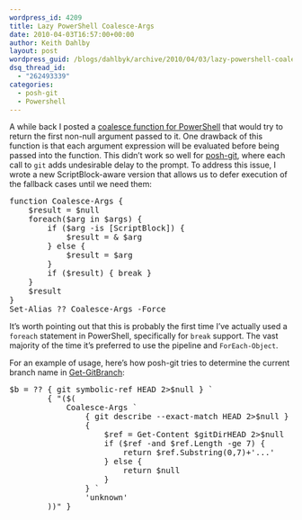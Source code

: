 ```yaml
---
wordpress_id: 4209
title: Lazy PowerShell Coalesce-Args
date: 2010-04-03T16:57:00+00:00
author: Keith Dahlby
layout: post
wordpress_guid: /blogs/dahlbyk/archive/2010/04/03/lazy-powershell-coalesce-args.aspx
dsq_thread_id:
  - "262493339"
categories:
  - posh-git
  - Powershell
---
```

A while back I posted a [coalesce function for PowerShell](http://solutionizing.net/2008/12/20/powershell-coalesce-and-powershellasp-query-string-parameters/ "PowerShell Coalesce and PowerShellASP Query String Parameters") that would try to return the first non-null argument passed to it. One drawback of this function is that each argument expression will be evaluated before being passed into the function. This didn&#8217;t work so well for [posh-git](http://github.com/dahlbyk/posh-git/), where each call to `git` adds undesirable delay to the prompt. To address this issue, I wrote a new ScriptBlock-aware version that allows us to defer execution of the fallback cases until we need them:

<pre>function Coalesce-Args {<br />&nbsp;&nbsp;&nbsp; $result = $null<br />&nbsp;&nbsp;&nbsp; foreach($arg in $args) {<br />&nbsp;&nbsp;&nbsp;&nbsp;&nbsp;&nbsp;&nbsp; if ($arg -is [ScriptBlock]) {<br />&nbsp;&nbsp;&nbsp;&nbsp;&nbsp;&nbsp;&nbsp;&nbsp;&nbsp;&nbsp;&nbsp; $result = & $arg<br />&nbsp;&nbsp;&nbsp;&nbsp;&nbsp;&nbsp;&nbsp; } else {<br />&nbsp;&nbsp;&nbsp;&nbsp;&nbsp;&nbsp;&nbsp;&nbsp;&nbsp;&nbsp;&nbsp; $result = $arg<br />&nbsp;&nbsp;&nbsp;&nbsp;&nbsp;&nbsp;&nbsp; }<br />&nbsp;&nbsp;&nbsp;&nbsp;&nbsp;&nbsp;&nbsp; if ($result) { break }<br />&nbsp;&nbsp;&nbsp; }<br />&nbsp;&nbsp;&nbsp; $result<br />}<br />Set-Alias ?? Coalesce-Args -Force</pre>

It&#8217;s worth pointing out that this is probably the first time I&#8217;ve actually used a `foreach` statement in PowerShell, specifically for `break` support. The vast majority of the time it&#8217;s preferred to use the pipeline and `ForEach-Object`.

For an example of usage, here&#8217;s how posh-git tries to determine the current branch name in [Get-GitBranch](http://github.com/dahlbyk/posh-git/blob/master/GitUtils.ps1 "GitUtils.ps1 at master from posh-git on GitHub"):

<pre>$b = ?? { git symbolic-ref HEAD 2&gt;$null } `<br />&nbsp;&nbsp;&nbsp;&nbsp;&nbsp;&nbsp;&nbsp; { "($(<br />&nbsp;&nbsp;&nbsp;&nbsp;&nbsp;&nbsp;&nbsp;&nbsp;&nbsp;&nbsp;&nbsp; Coalesce-Args `<br />&nbsp;&nbsp;&nbsp;&nbsp;&nbsp;&nbsp;&nbsp;&nbsp;&nbsp;&nbsp;&nbsp;&nbsp;&nbsp;&nbsp;&nbsp; { git describe --exact-match HEAD 2&gt;$null } `<br />&nbsp;&nbsp;&nbsp;&nbsp;&nbsp;&nbsp;&nbsp;&nbsp;&nbsp;&nbsp;&nbsp;&nbsp;&nbsp;&nbsp;&nbsp; {<br />&nbsp;&nbsp;&nbsp;&nbsp;&nbsp;&nbsp;&nbsp;&nbsp;&nbsp;&nbsp;&nbsp;&nbsp;&nbsp;&nbsp;&nbsp;&nbsp;&nbsp;&nbsp;&nbsp; $ref = Get-Content $gitDirHEAD 2&gt;$null<br />&nbsp;&nbsp;&nbsp;&nbsp;&nbsp;&nbsp;&nbsp;&nbsp;&nbsp;&nbsp;&nbsp;&nbsp;&nbsp;&nbsp;&nbsp;&nbsp;&nbsp;&nbsp;&nbsp; if ($ref -and $ref.Length -ge 7) {<br />&nbsp;&nbsp;&nbsp;&nbsp;&nbsp;&nbsp;&nbsp;&nbsp;&nbsp;&nbsp;&nbsp;&nbsp;&nbsp;&nbsp;&nbsp;&nbsp;&nbsp;&nbsp;&nbsp;&nbsp;&nbsp;&nbsp;&nbsp; return $ref.Substring(0,7)+'...'<br />&nbsp;&nbsp;&nbsp;&nbsp;&nbsp;&nbsp;&nbsp;&nbsp;&nbsp;&nbsp;&nbsp;&nbsp;&nbsp;&nbsp;&nbsp;&nbsp;&nbsp;&nbsp;&nbsp; } else {<br />&nbsp;&nbsp;&nbsp;&nbsp;&nbsp;&nbsp;&nbsp;&nbsp;&nbsp;&nbsp;&nbsp;&nbsp;&nbsp;&nbsp;&nbsp;&nbsp;&nbsp;&nbsp;&nbsp;&nbsp;&nbsp;&nbsp;&nbsp; return $null<br />&nbsp;&nbsp;&nbsp;&nbsp;&nbsp;&nbsp;&nbsp;&nbsp;&nbsp;&nbsp;&nbsp;&nbsp;&nbsp;&nbsp;&nbsp;&nbsp;&nbsp;&nbsp;&nbsp; }<br />&nbsp;&nbsp;&nbsp;&nbsp;&nbsp;&nbsp;&nbsp;&nbsp;&nbsp;&nbsp;&nbsp;&nbsp;&nbsp;&nbsp;&nbsp; } `<br />&nbsp;&nbsp;&nbsp;&nbsp;&nbsp;&nbsp;&nbsp;&nbsp;&nbsp;&nbsp;&nbsp;&nbsp;&nbsp;&nbsp;&nbsp; 'unknown'<br />&nbsp;&nbsp;&nbsp;&nbsp;&nbsp;&nbsp;&nbsp; ))" }</pre>